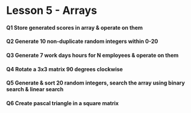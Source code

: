 # Lesson 5 - Arrays

#### Q1 Store generated scores in array & operate on them

#### Q2 Generate 10 non-duplicate random integers within 0-20

#### Q3 Generate 7 work days hours for N employees & operate on them

#### Q4 Rotate a 3x3 matrix 90 degrees clockwise

#### Q5 Generate & sort 20 random integers, search the array using binary search & linear search

#### Q6 Create pascal triangle in a square matrix
